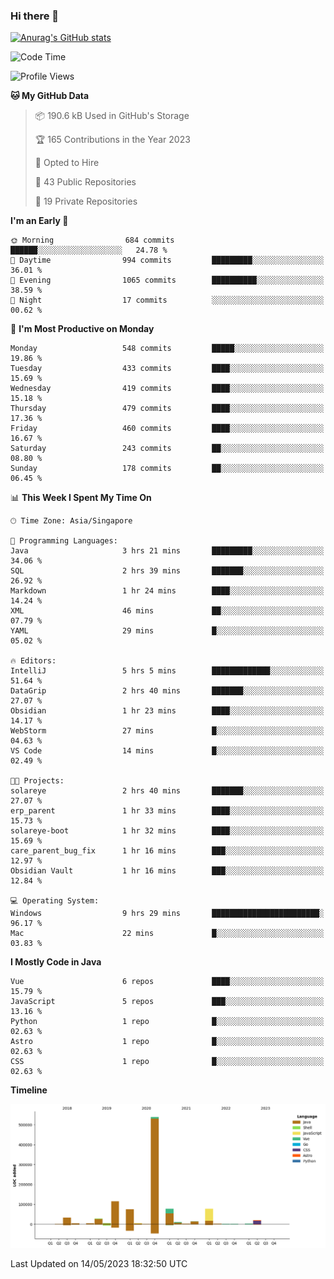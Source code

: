 ### Hi there 👋

[![Anurag's GitHub stats](https://github-readme-stats.vercel.app/api?username=xiumu2017&show_icons=true&theme=radical)](https://github.com/anuraghazra/github-readme-stats)

<!--
**xiumu2017/xiumu2017** is a ✨ _special_ ✨ repository because its `README.md` (this file) appears on your GitHub profile.

Here are some ideas to get you started:

- 🔭 I’m currently working on ...
- 🌱 I’m currently learning ...
- 👯 I’m looking to collaborate on ...
- 🤔 I’m looking for help with ...
- 💬 Ask me about ...
- 📫 How to reach me: ...
- 😄 Pronouns: ...
- ⚡ Fun fact: ...
-->

<!--START_SECTION:waka-->
![Code Time](http://img.shields.io/badge/Code%20Time-1%2C383%20hrs%2032%20mins-blue)

![Profile Views](http://img.shields.io/badge/Profile%20Views-3-blue)

**🐱 My GitHub Data** 

> 📦 190.6 kB Used in GitHub's Storage 
 > 
> 🏆 165 Contributions in the Year 2023
 > 
> 💼 Opted to Hire
 > 
> 📜 43 Public Repositories 
 > 
> 🔑 19 Private Repositories 
 > 
**I'm an Early 🐤** 

```text
🌞 Morning                684 commits         ██████░░░░░░░░░░░░░░░░░░░   24.78 % 
🌆 Daytime                994 commits         █████████░░░░░░░░░░░░░░░░   36.01 % 
🌃 Evening                1065 commits        ██████████░░░░░░░░░░░░░░░   38.59 % 
🌙 Night                  17 commits          ░░░░░░░░░░░░░░░░░░░░░░░░░   00.62 % 
```
📅 **I'm Most Productive on Monday** 

```text
Monday                   548 commits         █████░░░░░░░░░░░░░░░░░░░░   19.86 % 
Tuesday                  433 commits         ████░░░░░░░░░░░░░░░░░░░░░   15.69 % 
Wednesday                419 commits         ████░░░░░░░░░░░░░░░░░░░░░   15.18 % 
Thursday                 479 commits         ████░░░░░░░░░░░░░░░░░░░░░   17.36 % 
Friday                   460 commits         ████░░░░░░░░░░░░░░░░░░░░░   16.67 % 
Saturday                 243 commits         ██░░░░░░░░░░░░░░░░░░░░░░░   08.80 % 
Sunday                   178 commits         ██░░░░░░░░░░░░░░░░░░░░░░░   06.45 % 
```


📊 **This Week I Spent My Time On** 

```text
🕑︎ Time Zone: Asia/Singapore

💬 Programming Languages: 
Java                     3 hrs 21 mins       █████████░░░░░░░░░░░░░░░░   34.06 % 
SQL                      2 hrs 39 mins       ███████░░░░░░░░░░░░░░░░░░   26.92 % 
Markdown                 1 hr 24 mins        ████░░░░░░░░░░░░░░░░░░░░░   14.24 % 
XML                      46 mins             ██░░░░░░░░░░░░░░░░░░░░░░░   07.79 % 
YAML                     29 mins             █░░░░░░░░░░░░░░░░░░░░░░░░   05.02 % 

🔥 Editors: 
IntelliJ                 5 hrs 5 mins        █████████████░░░░░░░░░░░░   51.64 % 
DataGrip                 2 hrs 40 mins       ███████░░░░░░░░░░░░░░░░░░   27.07 % 
Obsidian                 1 hr 23 mins        ████░░░░░░░░░░░░░░░░░░░░░   14.17 % 
WebStorm                 27 mins             █░░░░░░░░░░░░░░░░░░░░░░░░   04.63 % 
VS Code                  14 mins             █░░░░░░░░░░░░░░░░░░░░░░░░   02.49 % 

🐱‍💻 Projects: 
solareye                 2 hrs 40 mins       ███████░░░░░░░░░░░░░░░░░░   27.07 % 
erp_parent               1 hr 33 mins        ████░░░░░░░░░░░░░░░░░░░░░   15.73 % 
solareye-boot            1 hr 32 mins        ████░░░░░░░░░░░░░░░░░░░░░   15.69 % 
care_parent_bug_fix      1 hr 16 mins        ███░░░░░░░░░░░░░░░░░░░░░░   12.97 % 
Obsidian Vault           1 hr 16 mins        ███░░░░░░░░░░░░░░░░░░░░░░   12.84 % 

💻 Operating System: 
Windows                  9 hrs 29 mins       ████████████████████████░   96.17 % 
Mac                      22 mins             █░░░░░░░░░░░░░░░░░░░░░░░░   03.83 % 
```

**I Mostly Code in Java** 

```text
Vue                      6 repos             ████░░░░░░░░░░░░░░░░░░░░░   15.79 % 
JavaScript               5 repos             ███░░░░░░░░░░░░░░░░░░░░░░   13.16 % 
Python                   1 repo              █░░░░░░░░░░░░░░░░░░░░░░░░   02.63 % 
Astro                    1 repo              █░░░░░░░░░░░░░░░░░░░░░░░░   02.63 % 
CSS                      1 repo              █░░░░░░░░░░░░░░░░░░░░░░░░   02.63 % 
```



**Timeline**

![Lines of Code chart](https://raw.githubusercontent.com/xiumu2017/xiumu2017/main/assets/bar_graph.png)


 Last Updated on 14/05/2023 18:32:50 UTC
<!--END_SECTION:waka-->

